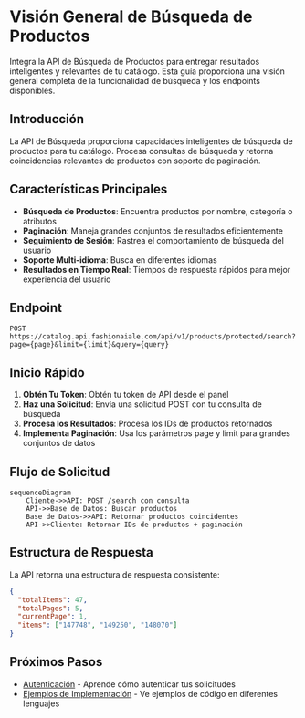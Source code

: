 # Visión General de Búsqueda de Productos

Integra la API de Búsqueda de Productos para entregar resultados inteligentes y relevantes de tu catálogo. Esta guía proporciona una visión general completa de la funcionalidad de búsqueda y los endpoints disponibles.

## Introducción

La API de Búsqueda proporciona capacidades inteligentes de búsqueda de productos para tu catálogo. Procesa consultas de búsqueda y retorna coincidencias relevantes de productos con soporte de paginación.

## Características Principales

- **Búsqueda de Productos**: Encuentra productos por nombre, categoría o atributos
- **Paginación**: Maneja grandes conjuntos de resultados eficientemente
- **Seguimiento de Sesión**: Rastrea el comportamiento de búsqueda del usuario
- **Soporte Multi-idioma**: Busca en diferentes idiomas
- **Resultados en Tiempo Real**: Tiempos de respuesta rápidos para mejor experiencia del usuario

## Endpoint
```
POST https://catalog.api.fashionaiale.com/api/v1/products/protected/search?page={page}&limit={limit}&query={query}
```

## Inicio Rápido

1. **Obtén Tu Token**: Obtén tu token de API desde el panel
2. **Haz una Solicitud**: Envía una solicitud POST con tu consulta de búsqueda
3. **Procesa los Resultados**: Procesa los IDs de productos retornados
4. **Implementa Paginación**: Usa los parámetros page y limit para grandes conjuntos de datos

## Flujo de Solicitud
```mermaid
sequenceDiagram
    Cliente->>API: POST /search con consulta
    API->>Base de Datos: Buscar productos
    Base de Datos->>API: Retornar productos coincidentes
    API->>Cliente: Retornar IDs de productos + paginación
```

## Estructura de Respuesta

La API retorna una estructura de respuesta consistente:
```json
{
  "totalItems": 47,
  "totalPages": 5,
  "currentPage": 1,
  "items": ["147748", "149250", "148070"]
}
```

## Próximos Pasos

- [Autenticación](../../customization-reference/authentication) - Aprende cómo autenticar tus solicitudes
- [Ejemplos de Implementación](./examples) - Ve ejemplos de código en diferentes lenguajes